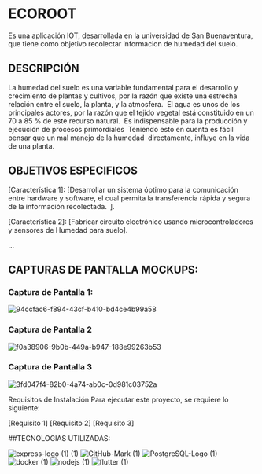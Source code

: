 # ECOROOT

Es una aplicación IOT, desarrollada en la universidad de San Buenaventura, que tiene como objetivo recolectar informacion de humedad del suelo.

## DESCRIPCIÓN

La humedad del suelo es una variable fundamental para el desarrollo y crecimiento de plantas y cultivos, por la razón que existe una estrecha relación entre el suelo, la planta, y la atmosfera.   ​
El agua es unos de los principales actores, por la razón que el tejido vegetal está constituido en un 70 a 85 % de este recurso natural. ​
Es indispensable para la producción y ejecución de procesos primordiales ​
Teniendo esto en cuenta es fácil pensar que un mal manejo de la humedad ​
directamente, influye en la vida de una planta.

## OBJETIVOS ESPECIFICOS
[Característica 1]: [Desarrollar un sistema óptimo para la comunicación entre hardware y software, el cual permita la transferencia rápida y segura de la información recolectada. ​
].

[Característica 2]: [Fabricar circuito electrónico usando microcontroladores y sensores de Humedad para suelo].


...
## CAPTURAS DE PANTALLA MOCKUPS:

### Captura de Pantalla 1:
![94ccfac6-f894-43cf-b410-bd4ce4b99a58](https://github.com/Anderxd14/AppFlutter/assets/97226743/27270f4d-2b02-4bb1-8ba4-85fada6d50dd)


### Captura de Pantalla 2
![f0a38906-9b0b-449a-b947-188e99263b53](https://github.com/Anderxd14/AppFlutter/assets/97226743/4cf76e10-7348-4406-a9f9-9ce26dc61067)


### Captura de Pantalla 3
![3fd047f4-82b0-4a74-ab0c-0d981c03752a](https://github.com/Anderxd14/AppFlutter/assets/97226743/4c75acb3-9f3f-4791-a5e0-8a7f737fdd6a)



Requisitos de Instalación
Para ejecutar este proyecto, se requiere lo siguiente:

[Requisito 1]
[Requisito 2]
[Requisito 3]

##TECNOLOGIAS UTILIZADAS:


![express-logo (1) (1)](https://github.com/Anderxd14/AppFlutter/assets/97226743/eb059fe3-607d-4387-84f2-26b3439e2fa0)
![GitHub-Mark (1)](https://github.com/Anderxd14/AppFlutter/assets/97226743/b91b251d-f30b-45ad-a251-260d0fbdd855)
![PostgreSQL-Logo (1)](https://github.com/Anderxd14/AppFlutter/assets/97226743/006a1f14-b983-4a2a-92b7-9679412232d0)
![docker (1)](https://github.com/Anderxd14/AppFlutter/assets/97226743/67e37924-b50e-488c-9062-bb4b6dcc0c47)
![nodejs (1)](https://github.com/Anderxd14/AppFlutter/assets/97226743/151a2d3e-74df-4fde-a1f0-93a0eb607e55)
![flutter (1)](https://github.com/Anderxd14/AppFlutter/assets/97226743/cc255060-6cd6-4dbe-9976-3ebb82e13f7b)

